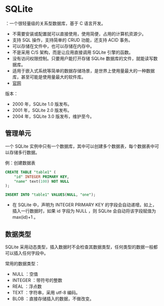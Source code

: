 # SQLite

：一个很轻量级的关系型数据库，基于 C 语言开发。
- 不需要安装或配置就可以直接使用，使用简便，占用的计算机资源少。
- 支持 SQL 操作，支持简单的 CRUD 功能，还支持 ACID 事务。
- 可以存储在文件中，也可以存储在内存中。
- 不是采用 C/S 架构，而是让应用直接调用 SQLite 引擎的函数。
- 没有访问权限控制。只要用户能打开存储 SQLite 数据库的文件，就能读写数据库。
- 适用于嵌入式系统等简单的数据存储场景，是世界上使用量最大的一种数据库，甚至可能是使用量最大的软件库。
- [官网](https://www.sqlite.org/index.html)

版本：
- 2000 年，SQLite 1.0 版发布。
- 2001 年，SQLite 2.0 版发布。
- 2004 年，SQLite 3.0 版发布，维护至今。

## 管理单元

一个 SQLite 实例中只有一个数据库，其中可以创建多个数据表，每个数据表中可以存储多行数据。

例：创建数据表
```sql
CREATE TABLE "table1" (
    "id" INTEGER PRIMARY KEY,
    "name" text(100) NOT NULL
);

INSERT INTO "table1" VALUES(NULL, "one");
```
- 在 SQLite 中，声明为 INTEGER PRIMARY KEY 的字段会自动递增。如上，插入一行数据时，如果 id 字段为 NULL ，则 SQLite 会自动将该字段赋值为 max(id)+1 。

## 数据类型

SQLite 采用动态类型，插入数据时不会检查其数据类型，任何类型的数据一般都可以插入任何字段中。

常用的数据类型：
- NULL ：空值
- INTEGER ：带符号的整数
- REAL ：浮点数
- TEXT ：字符串，采用 utf-8 编码。
- BLOB ：直接存储插入的数据，不做改变。
